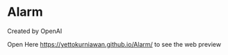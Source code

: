 # Alarm
Created by OpenAI 

Open Here https://yettokurniawan.github.io/Alarm/ to see the web preview
